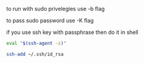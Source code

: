 to run with sudo privelegies use -b flag

to pass sudo password use -K flag

if you use ssh key with passphrase then do it in shell

```sh
eval "$(ssh-agent -s)"

ssh-add ~/.ssh/id_rsa
```

